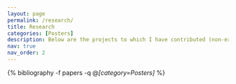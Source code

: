 ```yaml
---
layout: page
permalink: /research/
title: Research
categories: [Posters]
description: Below are the projects to which I have contributed (non-exhaustive).
nav: true
nav_order: 2
---
```


<!-- _pages/talks.md -->
<div class="publications">

{% bibliography -f papers -q @*[category=Posters]* %}

</div>
